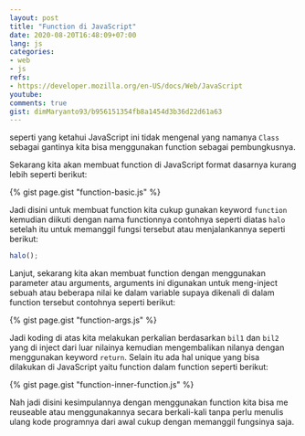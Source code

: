 ```yaml
---
layout: post
title: "Function di JavaScript"
date: 2020-08-20T16:48:09+07:00
lang: js
categories:
- web
- js
refs: 
- https://developer.mozilla.org/en-US/docs/Web/JavaScript
youtube: 
comments: true
gist: dimMaryanto93/b956151354fb8a1454d3b36d22d61a63
---
```


seperti yang ketahui JavaScript ini tidak mengenal yang namanya `Class` sebagai gantinya kita bisa menggunakan function sebagai pembungkusnya.

Sekarang kita akan membuat function di JavaScript format dasarnya kurang lebih seperti berikut:

{% gist page.gist "function-basic.js" %}

Jadi disini untuk membuat function kita cukup gunakan keyword `function` kemudian diikuti dengan nama functionnya contohnya seperti diatas `halo` setelah itu untuk memanggil fungsi tersebut atau menjalankannya seperti berikut:

```js
halo();
```

Lanjut, sekarang kita akan membuat function dengan menggunakan parameter atau arguments, arguments ini digunakan untuk meng-inject sebuah atau beberapa nilai ke dalam variable supaya dikenali di dalam function tersebut contohnya seperti berikut:

{% gist page.gist "function-args.js" %}

Jadi koding di atas kita melakukan perkalian berdasarkan `bil1` dan `bil2` yang di inject dari luar nilainya kemudian mengembalikan nilanya dengan menggunakan keyword `return`. Selain itu ada hal unique yang bisa dilakukan di JavaScript yaitu function dalam function seperti berikut:

{% gist page.gist "function-inner-function.js" %}

Nah jadi disini kesimpulannya dengan menggunakan function kita bisa me reuseable atau menggunakannya secara berkali-kali tanpa perlu menulis ulang kode programnya dari awal cukup dengan memanggil fungsinya saja.